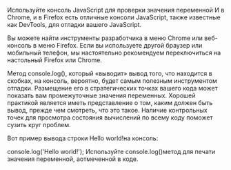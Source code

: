 Используйте консоль JavaScript для проверки значения переменной
И в Chrome, и в Firefox есть отличные консоли JavaScript, также известные как DevTools, для отладки вашего JavaScript.

Вы можете найти инструменты разработчика в меню Chrome или веб-консоль в меню Firefox. Если вы используете другой браузер или мобильный телефон, мы настоятельно рекомендуем переключиться на настольный Firefox или Chrome.

Метод console.log(), который «выводит» вывод того, что находится в скобках, на консоль, вероятно, будет самым полезным инструментом отладки. Размещение его в стратегических точках вашего кода может показать вам промежуточные значения переменных. Хорошей практикой является иметь представление о том, каким должен быть вывод, прежде чем смотреть, что это такое. Наличие контрольных точек для просмотра состояния вычислений по всему коду поможет сузить круг проблем.

Вот пример вывода строки Hello world!на консоль:

console.log('Hello world!');
Используйте console.log()метод для печати значения переменной, aотмеченной в коде.

